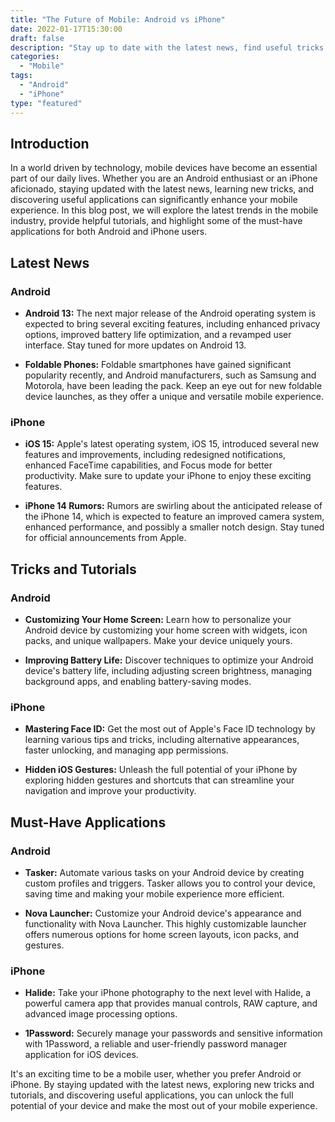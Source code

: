 ```yaml
---
title: "The Future of Mobile: Android vs iPhone"
date: 2022-01-17T15:30:00
draft: false
description: "Stay up to date with the latest news, find useful tricks and tutorials, and discover new applications for your Android or iPhone device."
categories: 
  - "Mobile"
tags: 
  - "Android"
  - "iPhone"
type: "featured"
---
```


## Introduction

In a world driven by technology, mobile devices have become an essential part of our daily lives. Whether you are an Android enthusiast or an iPhone aficionado, staying updated with the latest news, learning new tricks, and discovering useful applications can significantly enhance your mobile experience. In this blog post, we will explore the latest trends in the mobile industry, provide helpful tutorials, and highlight some of the must-have applications for both Android and iPhone users.

## Latest News

### Android

- __Android 13:__ The next major release of the Android operating system is expected to bring several exciting features, including enhanced privacy options, improved battery life optimization, and a revamped user interface. Stay tuned for more updates on Android 13.

- __Foldable Phones:__ Foldable smartphones have gained significant popularity recently, and Android manufacturers, such as Samsung and Motorola, have been leading the pack. Keep an eye out for new foldable device launches, as they offer a unique and versatile mobile experience.

### iPhone

- __iOS 15:__ Apple's latest operating system, iOS 15, introduced several new features and improvements, including redesigned notifications, enhanced FaceTime capabilities, and Focus mode for better productivity. Make sure to update your iPhone to enjoy these exciting features.

- __iPhone 14 Rumors:__ Rumors are swirling about the anticipated release of the iPhone 14, which is expected to feature an improved camera system, enhanced performance, and possibly a smaller notch design. Stay tuned for official announcements from Apple.

## Tricks and Tutorials

### Android

- __Customizing Your Home Screen:__ Learn how to personalize your Android device by customizing your home screen with widgets, icon packs, and unique wallpapers. Make your device uniquely yours.

- __Improving Battery Life:__ Discover techniques to optimize your Android device's battery life, including adjusting screen brightness, managing background apps, and enabling battery-saving modes.

### iPhone

- __Mastering Face ID:__ Get the most out of Apple's Face ID technology by learning various tips and tricks, including alternative appearances, faster unlocking, and managing app permissions.

- __Hidden iOS Gestures:__ Unleash the full potential of your iPhone by exploring hidden gestures and shortcuts that can streamline your navigation and improve your productivity.

## Must-Have Applications

### Android

- __Tasker:__ Automate various tasks on your Android device by creating custom profiles and triggers. Tasker allows you to control your device, saving time and making your mobile experience more efficient.

- __Nova Launcher:__ Customize your Android device's appearance and functionality with Nova Launcher. This highly customizable launcher offers numerous options for home screen layouts, icon packs, and gestures.

### iPhone

- __Halide:__ Take your iPhone photography to the next level with Halide, a powerful camera app that provides manual controls, RAW capture, and advanced image processing options.

- __1Password:__ Securely manage your passwords and sensitive information with 1Password, a reliable and user-friendly password manager application for iOS devices.

It's an exciting time to be a mobile user, whether you prefer Android or iPhone. By staying updated with the latest news, exploring new tricks and tutorials, and discovering useful applications, you can unlock the full potential of your device and make the most out of your mobile experience.
